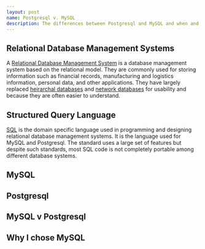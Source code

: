 ```yaml
---
layout: post
name: Postgresql v. MySQL
description: The differences between Postgresql and MySQL and when and why to use each one.
---
```


## Relational Database Management Systems

A [Relational Database Management System](https://en.wikipedia.org/wiki/Relational_database_management_system) is a database management system based on the relational model. 
They are commonly used for storing information such as financial records, manufacturing and logistics information, personal data, and other applications.
They have largely replaced [heirarchal databases](https://en.wikipedia.org/wiki/Hierarchical_database_model) and [network databases](https://en.wikipedia.org/wiki/Network_model) for usability and because they are often easier to understand. 

## Structured Query Language

[SQL](https://en.wikipedia.org/wiki/SQL) is the domain specific language used in programming and designing relational database management systems.
It is the language used for MySQL and Postgresql. 
The standard uses a large set of features but despite such standards, most SQL code is not completely portable among different database systems. 


## MySQL



## Postgresql


## MySQL v Postgresql



## Why I chose MySQL
